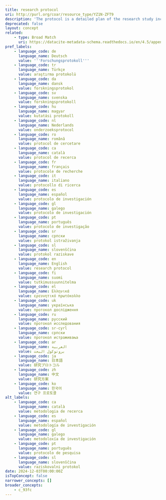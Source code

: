```yaml
---
title: research protocol
uri: http://purl.org/coar/resource_type/YZ1N-ZFT9
description: 'The protocol is a detailed plan of the research study including a project summary, project description covering the rationale, objectives, methodology, data management and analysis, ethical considerations, gender issues and references. [Source: Adapted from https://www.who.int/publications/i/item/a-practical-guide-for-health-researchers]'
deprecated: false
layout: concept
related:
    - type: Broad Match
      uri: https://datacite-metadata-schema.readthedocs.io/en/4.5/appendices/appendix-1/resourceTypeGeneral/#studyregistration
pref_labels:
    - language_code: de
      language_name: Deutsch
      value: '''Forschungsprotokoll'''
    - language_code: tr
      language_name: Türkçe
      value: araştırma protokolü
    - language_code: da
      language_name: dansk
      value: forskningsprotokol
    - language_code: sv
      language_name: svenska
      value: forskningsprotokoll
    - language_code: hu
      language_name: magyar
      value: kutatási protokoll
    - language_code: nl
      language_name: Nederlands
      value: onderzoeksprotocol
    - language_code: ro
      language_name: română
      value: protocol de cercetare
    - language_code: ca
      language_name: català
      value: protocol de recerca
    - language_code: fr
      language_name: français
      value: protocole de recherche
    - language_code: it
      language_name: italiano
      value: protocollo di ricerca
    - language_code: es
      language_name: español
      value: protocolo de investigación
    - language_code: gl
      language_name: galego
      value: protocolo de investigación
    - language_code: pt
      language_name: português
      value: protocolo de investigação
    - language_code: sr
      language_name: српски
      value: protokol istraživanja
    - language_code: sl
      language_name: slovenščina
      value: protokol raziskave
    - language_code: en
      language_name: English
      value: research protocol
    - language_code: fi
      language_name: suomi
      value: tutkimussuunnitelma
    - language_code: el
      language_name: Ελληνικά
      value: ερευνητικό πρωτόκολλο
    - language_code: uk
      language_name: українська
      value: протокол дослідження
    - language_code: ru
      language_name: русский
      value: протокол исследования
    - language_code: sr-cyrl
      language_name: српски
      value: протокол истраживања
    - language_code: ar
      language_name: العربية
      value: بروتوكول البحث
    - language_code: ja
      language_name: 日本語
      value: 研究プロトコル
    - language_code: zh
      language_name: 中文
      value: 研究方案
    - language_code: ko
      language_name: 한국어
      value: 연구 프로토콜
alt_labels:
    - language_code: ca
      language_name: català
      value: metodologia de recerca
    - language_code: es
      language_name: español
      value: metodología de investigación
    - language_code: gl
      language_name: galego
      value: metodoloxía de investigación
    - language_code: pt
      language_name: português
      value: protocolo de pesquisa
    - language_code: sl
      language_name: slovenščina
      value: raziskovalni protokol
date: 2024-12-03T00:00:00Z
isTopConcept: false
narrower_concepts: []
broader_concepts:
    - c_93fc
---
```



